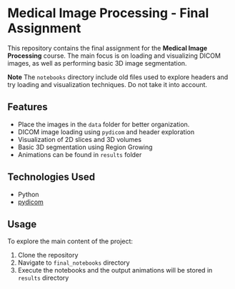 # Medical Image Processing - Final Assignment

This repository contains the final assignment for the **Medical Image Processing** course. The main focus is on loading and visualizing DICOM images, as well as performing basic 3D image segmentation.

**Note** The `notebooks` directory include old files used to explore headers and try loading and visualization techniques. Do not take it into account.

## Features

- Place the images in the `data` folder for better organization.
- DICOM image loading using `pydicom` and header exploration
- Visualization of 2D slices and 3D volumes
- Basic 3D segmentation using Region Growing
- Animations can be found in `results` folder

## Technologies Used

- Python
- [pydicom](https://pydicom.github.io/)

## Usage

To explore the main content of the project:

1. Clone the repository
2. Navigate to `final_notebooks` directory
3. Execute the notebooks and the output animations will be stored in `results` directory

